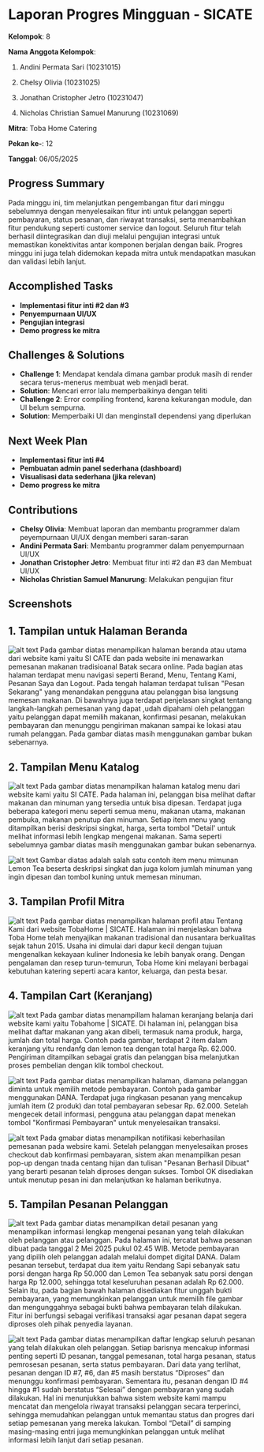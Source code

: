 # Laporan Progres Mingguan - SICATE
**Kelompok**: 8

**Nama Anggota Kelompok**: 
1. Andini Permata Sari (10231015)

2. Chelsy Olivia (10231025)

3. Jonathan Cristopher Jetro (10231047)

4. Nicholas Christian Samuel Manurung (10231069)

**Mitra**: Toba Home Catering

**Pekan ke-**: 12

**Tanggal**: 06/05/2025

## Progress Summary
Pada minggu ini, tim melanjutkan pengembangan fitur dari minggu sebelumnya dengan menyelesaikan fitur inti untuk pelanggan seperti pembayaran, status pesanan, dan riwayat transaksi, serta menambahkan fitur pendukung seperti customer service dan logout. Seluruh fitur telah berhasil diintegrasikan dan diuji melalui pengujian integrasi untuk memastikan konektivitas antar komponen berjalan dengan baik. Progres minggu ini juga telah didemokan kepada mitra untuk mendapatkan masukan dan validasi lebih lanjut.


## Accomplished Tasks
- **Implementasi fitur inti #2 dan #3**
- **Penyempurnaan UI/UX**
- **Pengujian integrasi**
- **Demo progress ke mitra**

## Challenges & Solutions
- **Challenge 1**: Mendapat kendala dimana gambar produk masih di render secara terus-menerus membuat web menjadi berat.
- **Solution**: Mencari error lalu memperbaikinya dengan teliti
- **Challenge 2**: Error compiling frontend, karena kekurangan module, dan UI belum sempurna.
- **Solution**: Memperbaiki UI dan menginstall dependensi yang diperlukan

## Next Week Plan
- **Implementasi fitur inti #4**
- **Pembuatan admin panel sederhana (dashboard)**
- **Visualisasi data sederhana (jika relevan)**
- **Demo progress ke mitra**

## Contributions
- **Chelsy Olivia**: Membuat laporan dan membantu programmer dalam peyempurnaan UI/UX dengan memberi saran-saran
- **Andini Permata Sari**: Membantu programmer dalam penyempurnaan UI/UX
- **Jonathan Cristopher Jetro**: Membuat fitur inti #2 dan #3 dan Membuat UI/UX
- **Nicholas Christian Samuel Manurung**: Melakukan pengujian fitur
  
## Screenshots 
## 1. Tampilan untuk Halaman Beranda
![alt text](<Tampilan beranda.jpeg>)
Pada gambar diatas menampilkan halaman beranda atau utama dari website kami yaitu SI CATE dan pada website ini menawarkan pemesanan makanan tradisioanal Batak secara online. Pada bagian atas halaman terdapat menu navigasi seperti Berand, Menu, Tentang Kami, Pesanan Saya  dan Logout. Pada tengah halaman terdapat tulisan "Pesan Sekarang" yang menandakan pengguna atau pelanggan bisa langsung memesan makanan. Di bawahnya juga terdapat penjelasan singkat tentang langkah-langkah pemesanan yang dapat ,udah dipahami oleh pelanggan yaitu pelanggan dapat memilih makanan, konfirmasi pesanan, melakukan pembayaran dan menunggu pengiriman makanan sampai ke lokasi atau rumah pelanggan. Pada gambar diatas masih menggunakan gambar bukan sebenarnya.

## 2. Tampilan Menu Katalog
![alt text](<Tampilan katalog Menu.jpeg>)
Pada gambar diatas menampilkan halaman katalog menu dari website kami yaitu SI CATE. Pada halaman ini, pelanggan bisa melihat daftar makanan dan minuman yang tersedia untuk bisa dipesan. Terdapat juga beberapa kategori menu seperti semua menu, makanan utama, makanan pembuka, makanan penutup dan  minuman. Setiap item menu yang ditampilkan berisi deskripsi singkat, harga, serta tombol "Detail' untuk melihat informasi lebih lengkap mengenai makanan. Sama seperti sebelumnya gambar diatas masih menggunakan gambar bukan sebenarnya.

![alt text](<Tampilan Detail Menu.jpeg>)
Gambar diatas adalah salah satu contoh item menu mimunan Lemon Tea beserta deskripsi singkat dan juga kolom jumlah minuman yang ingin dipesan dan tombol kuning untuk memesan minuman.

## 3. Tampilan Profil Mitra
![alt text](<Tampilan Profil Mitra.jpeg>)
Pada gambar diatas menampilkan halaman profil atau Tentang Kami dari website TobaHome | SICATE. Halaman ini menjelaskan bahwa Toba Home telah menyajikan makanan tradisional dan nusantara berkualitas sejak tahun 2015. Usaha ini dimulai dari dapur kecil dengan tujuan mengenalkan kekayaan kuliner Indonesia ke lebih banyak orang. Dengan pengalaman dan resep turun-temurun, Toba Home kini melayani berbagai kebutuhan katering seperti acara kantor, keluarga, dan pesta besar.

## 4. Tampilan Cart (Keranjang)
![alt text](<Tampilan Keranjang.jpeg>)
Pada gambar diatas menampillam halaman keranjang belanja dari website kami yaitu Tobahome | SICATE. Di halaman ini, pelanggan bisa melihat daftar makanan yang akan dibeli, termasuk nama produk, harga, jumlah dan total harga. Contoh pada gambar, terdapat 2 item dalam keranjang yitu rendanfg dan lemon tea dengan total harga Rp. 62.000. Pengiriman ditampilkan sebagai gratis dan pelanggan bisa melanjutkan proses pembelian dengan klik tombol checkout.

![alt text](<Tampilan Konfirmasi Pesanan.jpeg>)
Pada gambar diatas menampilkan halaman, diamana pelanggan diminta untuk memilih metode pembayaran. Contoh pada gambar menggunakan DANA. Terdapat juga ringkasan pesanan yang mencakup jumlah item (2 produk) dan total pembayaran sebesar Rp. 62.000. Setelah mengecek detail informasi, pengguna atau pelanggan dapat menekan tombol "Konfirmasi Pembayaran" untuk menyelesaikan transaksi.

![alt text](<Tampilan Pesanan Berhasil Dibuat.jpeg>)
Pada gmabar diatas menampilkan notifikasi keberhasilan pemesanan pada websire kami. Setelah pelanggan menyelesaikan proses checkout dab konfirmasi pembayaran, sistem akan menampilkan pesan pop-up dengan tnada centang hijan dan tulisan "Pesanan Berhasil Dibuat" yang berarti pesanan telah diproses dengan sukses. Tombol OK disediakan untuk menutup pesan ini dan melanjutkan ke halaman berikutnya.

## 5. Tampilan Pesanan Pelanggan
![alt text](<Tampilan Detail Pesanan.jpeg>)
Pada gambar diatas menampilkan detail pesanan yang menampilkan informasi lengkap mengenai pesanan yang telah dilakukan oleh pelanggan atau pelanggan. Pada halaman ini, tercatat bahwa pesanan dibuat pada tanggal 2 Mei 2025 pukul 02.45 WIB. Metode pembayaran yang dipilih oleh pelanggan adalah melalui dompet digital DANA. Dalam pesanan tersebut, terdapat dua item yaitu Rendang Sapi sebanyak satu porsi dengan harga Rp 50.000 dan Lemon Tea sebanyak satu porsi dengan harga Rp 12.000, sehingga total keseluruhan pesanan adalah Rp 62.000. Selain itu, pada bagian bawah halaman disediakan fitur unggah bukti pembayaran, yang memungkinkan pelanggan untuk memilih file gambar dan mengunggahnya sebagai bukti bahwa pembayaran telah dilakukan. Fitur ini berfungsi sebagai verifikasi transaksi agar pesanan dapat segera diproses oleh pihak penyedia layanan.

![alt text](<Tampikan Riwayat Pesanan.jpeg>)
Pada gambar diatas menampilkan daftar lengkap seluruh pesanan yang telah dilakukan oleh pelanggan. Setiap barisnya mencakup informasi penting seperti ID pesanan, tanggal pemesanan, total harga pesanan, status pemrosesan pesanan, serta status pembayaran. Dari data yang terlihat, pesanan dengan ID #7, #6, dan #5 masih berstatus “Diproses” dan menunggu konfirmasi pembayaran. Sementara itu, pesanan dengan ID #4 hingga #1 sudah berstatus “Selesai” dengan pembayaran yang sudah dilakukan. Hal ini menunjukkan bahwa sistem website kami mampu mencatat dan mengelola riwayat transaksi pelanggan secara terperinci, sehingga memudahkan pelanggan untuk memantau status dan progres dari setiap pemesanan yang mereka lakukan. Tombol “Detail” di samping masing-masing entri juga memungkinkan pelanggan untuk melihat informasi lebih lanjut dari setiap pesanan.
